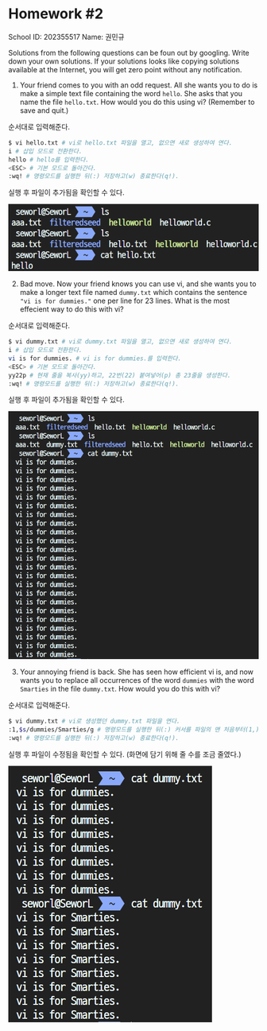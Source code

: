# Homework #2

School ID: 202355517
Name: 권민규

Solutions from the following questions can be foun out by googling. Write down your own solutions. If your solutions looks like copying solutions available at the Internet, you will get zero point without any notification.

1. Your friend comes to you with an odd request. All she wants you to do is make a simple text file containing the word `hello`. She asks that you name the file `hello.txt`. How would you do this using vi? (Remember to save and quit.)

순서대로 입력해준다.

```bash
$ vi hello.txt # vi로 hello.txt 파일을 열고, 없으면 새로 생성하여 연다.
i # 삽입 모드로 전환한다.
hello # hello를 입력한다.
<ESC> # 기본 모드로 돌아간다.
:wq! # 명령모드를 실행한 뒤(:) 저장하고(w) 종료한다(q!).
```

실행 후 파일이 추가됨을 확인할 수 있다.

![1](image-1.png)

2. Bad move. Now your friend knows you can use vi, and she wants you to make a longer text file named `dummy.txt` which contains the sentence `"vi is for dummies."` one per line for 23 lines. What is the most effecient way to do this with vi?

순서대로 입력해준다.

```bash
$ vi dummy.txt # vi로 dummy.txt 파일을 열고, 없으면 새로 생성하여 연다.
i # 삽입 모드로 전환한다.
vi is for dummies. # vi is for dummies.를 입력한다.
<ESC> # 기본 모드로 돌아간다.
yy22p # 현재 줄을 복사(yy)하고, 22번(22) 붙여넣어(p) 총 23줄을 생성한다.
:wq! # 명령모드를 실행한 뒤(:) 저장하고(w) 종료한다(q!).
```

실행 후 파일이 추가됨을 확인할 수 있다.

![2](image-2.png)

3. Your annoying friend is back. She has seen how efficient vi is, and now wants you to replace all occurrences of the word `dummies` with the word `Smarties` in the file `dummy.txt`. How would you do this with vi?

순서대로 입력해준다.

```bash
$ vi dummy.txt # vi로 생성했던 dummy.txt 파일을 연다.
:1,$s/dummies/Smarties/g # 명령모드를 실행한 뒤(:) 커서를 파일의 맨 처음부터(1,) 맨 끝까지($) dummies를 Smarties로 바꾼다(s/duumies/Smarties/g).
:wq! # 명령모드를 실행한 뒤(:) 저장하고(w) 종료한다(q!).
```

실행 후 파일이 수정됨을 확인할 수 있다. (화면에 담기 위해 줄 수를 조금 줄였다.)

![3](image-3.png)
